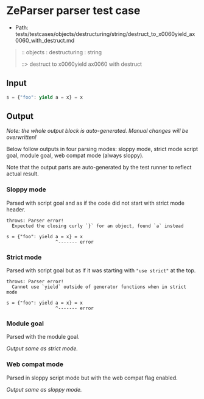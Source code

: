 # ZeParser parser test case

- Path: tests/testcases/objects/destructuring/string/destruct_to_x0060yield_ax0060_with_destruct.md

> :: objects : destructuring : string
>
> ::> destruct to x0060yield ax0060 with destruct

## Input


`````js
s = {"foo": yield a = x} = x
`````

## Output

_Note: the whole output block is auto-generated. Manual changes will be overwritten!_

Below follow outputs in four parsing modes: sloppy mode, strict mode script goal, module goal, web compat mode (always sloppy).

Note that the output parts are auto-generated by the test runner to reflect actual result.

### Sloppy mode

Parsed with script goal and as if the code did not start with strict mode header.

`````
throws: Parser error!
  Expected the closing curly `}` for an object, found `a` instead

s = {"foo": yield a = x} = x
                  ^------- error
`````

### Strict mode

Parsed with script goal but as if it was starting with `"use strict"` at the top.

`````
throws: Parser error!
  Cannot use `yield` outside of generator functions when in strict mode

s = {"foo": yield a = x} = x
                  ^------- error
`````


### Module goal

Parsed with the module goal.

_Output same as strict mode._

### Web compat mode

Parsed in sloppy script mode but with the web compat flag enabled.

_Output same as sloppy mode._
